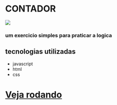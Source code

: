 # CONTADOR
[<img src="https://media.giphy.com/media/PHditv9IX4PCrTYWQf/giphy.gif">](https://thomascsantos.github.io/Contador/Contador.html)

### um exercicio simples para praticar a logica
## tecnologias utilizadas
- javascript
- html
- css
# <a href="https://thomascsantos.github.io/Contador/Contador.html">Veja rodando</a>

